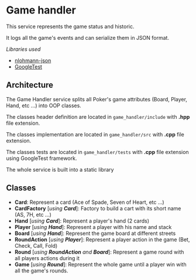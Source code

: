 # Game handler

This service represents the game status and historic.

It logs all the game's events and can serialize them in JSON format.

*Libraries used*

- [nlohmann-json](https://github.com/nlohmann/json)
- [GoogleTest](https://github.com/google/googletest)

## Architecture

The Game Handler service splits all Poker's game attributes (Board, Player, Hand, etc ...) into OOP classes.

The classes header definition are located in `game_handler/include` with **.hpp** file extension.

The classes implementation are located in `game_handler/src` with **.cpp** file extension.

The classes tests are located in `game_handler/tests` with **.cpp** file extension using GoogleTest framework.

The whole service is built into a static library

## Classes

- **Card**: Represent a card (Ace of Spade, Seven of Heart, etc ...)
- **CardFactory** [*using **Card***]: Factory to build a cart with its short name (AS, 7H, etc ...)
- **Hand** [*using **Card***]: Represent a player's hand (2 cards)
- **Player** [*using **Hand***]: Represent a player with his name and stack
- **Board** [*using **Hand***]: Represent the game board at different streets
- **RoundAction** [*using **Player***]: Represent a player action in the game (Bet, Check, Call, Fold)
- **Round** [*using **RoundAction** and **Board***]: Represent a game round with all players actions during it
- **Game** [*using **Round***]: Represent the whole game until a player win with all the game's rounds.